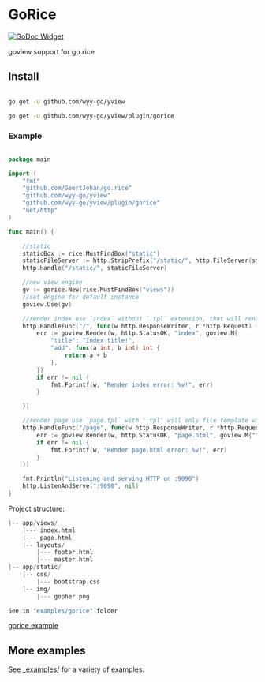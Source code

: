 # GoRice

[![GoDoc Widget]][GoDoc] 

goview support for go.rice

## Install
```bash

go get -u github.com/wyy-go/yview

go get -u github.com/wyy-go/yview/plugin/gorice

```

### Example


```go

package main

import (
	"fmt"
	"github.com/GeertJohan/go.rice"
	"github.com/wyy-go/yview"
	"github.com/wyy-go/yview/plugin/gorice"
	"net/http"
)

func main() {

	//static
	staticBox := rice.MustFindBox("static")
	staticFileServer := http.StripPrefix("/static/", http.FileServer(staticBox.HTTPBox()))
	http.Handle("/static/", staticFileServer)

	//new view engine
	gv := gorice.New(rice.MustFindBox("views"))
	//set engine for default instance
	goview.Use(gv)

	//render index use `index` without `.tpl` extension, that will render with master layout.
	http.HandleFunc("/", func(w http.ResponseWriter, r *http.Request) {
		err := goview.Render(w, http.StatusOK, "index", goview.M{
			"title": "Index title!",
			"add": func(a int, b int) int {
				return a + b
			},
		})
		if err != nil {
			fmt.Fprintf(w, "Render index error: %v!", err)
		}

	})

	//render page use `page.tpl` with '.tpl' will only file template without master layout.
	http.HandleFunc("/page", func(w http.ResponseWriter, r *http.Request) {
		err := goview.Render(w, http.StatusOK, "page.html", goview.M{"title": "Page file title!!"})
		if err != nil {
			fmt.Fprintf(w, "Render page.html error: %v!", err)
		}
	})

	fmt.Println("Listening and serving HTTP on :9090")
	http.ListenAndServe(":9090", nil)
}

```

Project structure:
```go
|-- app/views/
    |--- index.html          
    |--- page.html
    |-- layouts/
        |--- footer.html
        |--- master.html
|-- app/static/  
    |-- css/
        |--- bootstrap.css   	
    |-- img/
        |--- gopher.png

See in "examples/gorice" folder
```

[gorice example](https://github.com/wyy-go/yview/tree/main/_examples/gorice)


           
## More examples

See [_examples/](https://github.com/wyy-go/yview/tree/main/_examples/) for a variety of examples.

[GoDoc]: https://godoc.org/github.com/wyy-go/yview/plugin/gorice
[GoDoc Widget]: https://godoc.org/github.com/wyy-go/yview/plugin/gorice?status.svg
